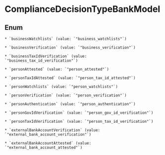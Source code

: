 
# ComplianceDecisionTypeBankModel

## Enum


    * `businessWatchlists` (value: `"business_watchlists"`)

    * `businessVerification` (value: `"business_verification"`)

    * `businessTaxIdVerification` (value: `"business_tax_id_verification"`)

    * `personAttested` (value: `"person_attested"`)

    * `personTaxIdAttested` (value: `"person_tax_id_attested"`)

    * `personWatchlists` (value: `"person_watchlists"`)

    * `personVerification` (value: `"person_verification"`)

    * `personAuthentication` (value: `"person_authentication"`)

    * `personGovIdVerification` (value: `"person_gov_id_verification"`)

    * `personTaxIdVerification` (value: `"person_tax_id_verification"`)

    * `externalBankAccountVerification` (value: `"external_bank_account_verification"`)

    * `externalBankAccountAttested` (value: `"external_bank_account_attested"`)



